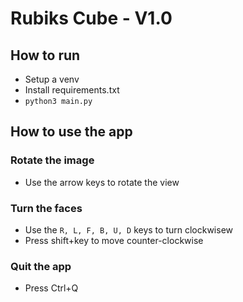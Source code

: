 # Rubiks Cube - V1.0

## How to run
- Setup a venv
- Install requirements.txt
- `python3 main.py`

## How to use the app

### Rotate the image
- Use the arrow keys to rotate the view

### Turn the faces
- Use the `R, L, F, B, U, D` keys to turn clockwisew
- Press shift+key to move counter-clockwise

### Quit the app
- Press Ctrl+Q
